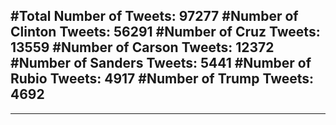 #Total Number of Tweets: 97277 
#Number of Clinton Tweets: 56291
#Number of Cruz Tweets: 13559
#Number of Carson Tweets: 12372
#Number of Sanders Tweets: 5441
#Number of Rubio Tweets: 4917
#Number of Trump Tweets: 4692
---
---
